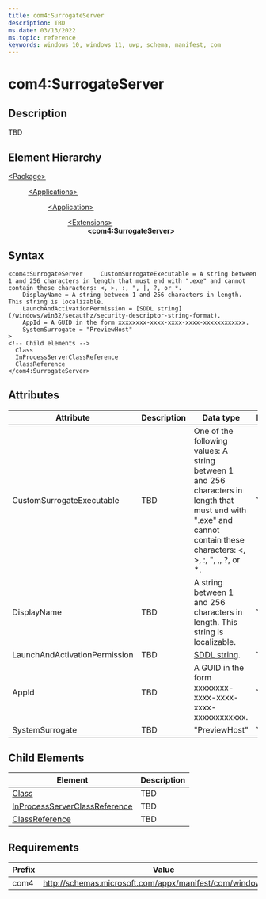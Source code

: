 ```yaml
---
title: com4:SurrogateServer
description: TBD
ms.date: 03/13/2022
ms.topic: reference
keywords: windows 10, windows 11, uwp, schema, manifest, com
---
```


# com4:SurrogateServer



## Description
TBD



## Element Hierarchy
<dl><dt><a href = "element-package.md">&lt;Package&gt;</a></dt>
<dd>
<dl><dt><a href = "element-applications.md">&lt;Applications&gt;</a></dt>
<dd>
<dl><dt><a href = "element-application.md">&lt;Application&gt;</a></dt>
<dd>
<dl><dt><a href = "element-1-extensions.md">&lt;Extensions&gt;</a></dt>
<dd>
<dd><b>&lt;com4:SurrogateServer&gt;</b></dd></dd>
</dl>
</dd>
</dl>
</dd>
</dl>
</dd>
</dl>

## Syntax
```syntax
<com4:SurrogateServer     CustomSurrogateExecutable = A string between 1 and 256 characters in length that must end with ".exe" and cannot contain these characters: <, >, :, ", |, ?, or *.
    DisplayName = A string between 1 and 256 characters in length. This string is localizable.
    LaunchAndActivationPermission = [SDDL string](/windows/win32/secauthz/security-descriptor-string-format).
    AppId = A GUID in the form xxxxxxxx-xxxx-xxxx-xxxx-xxxxxxxxxxxx.
    SystemSurrogate = "PreviewHost"
>
<!-- Child elements -->
  Class
  InProcessServerClassReference
  ClassReference
</com4:SurrogateServer>
```


## Attributes

| Attribute | Description | Data type | Required |
| -----------| -------------| -----------| ----------|
| CustomSurrogateExecutable | TBD | One of the following values: A string between 1 and 256 characters in length that must end with ".exe" and cannot contain these characters: <, >, :, ", ,, ?, or *.| Yes |
| DisplayName | TBD | A string between 1 and 256 characters in length. This string is localizable.| Yes |
| LaunchAndActivationPermission | TBD | [SDDL string](/windows/win32/secauthz/security-descriptor-string-format).| Yes |
| AppId | TBD | A GUID in the form xxxxxxxx-xxxx-xxxx-xxxx-xxxxxxxxxxxx.| Yes |
| SystemSurrogate | TBD | "PreviewHost"| Yes |


## Child Elements

| Element | Description |
| -----------| -------------|
| [Class](element-com4-surrogateserver-class.md) | TBD |
| [InProcessServerClassReference](element-com4-inprocessserverclassreference.md) | TBD |
| [ClassReference](element-com4-surrogateserver-classreference.md) | TBD |

## Requirements
| Prefix | Value |
| ---------------| -------------------------------------------------------------|
| com4 | http://schemas.microsoft.com/appx/manifest/com/windows10/4 |
